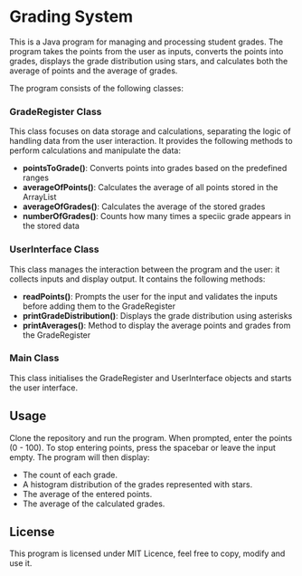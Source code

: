 # Grading System
This is a Java program for managing and processing student grades. The program takes the points from the user as inputs, converts the points into grades, displays the grade distribution using stars, and calculates both the average of points and the average of grades.

The program consists of the following classes:

### GradeRegister Class
This class focuses on data storage and calculations, separating the logic of handling data from the user interaction. It provides the following methods to perform calculations and manipulate the data:
- **pointsToGrade()**: Converts points into grades based on the predefined ranges
- **averageOfPoints()**: Calculates the average of all points stored in the ArrayList
- **averageOfGrades()**: Calculates the average of the stored grades
- **numberOfGrades()**: Counts how many times a speciic grade appears in the stored data

### UserInterface Class
This class manages the interaction between the program and the user: it collects inputs and  display output. It contains the following methods:
- **readPoints()**: Prompts the user for the input and validates the inputs before adding them to the GradeRegister
- **printGradeDistribution()**: Displays the grade distribution using asterisks
- **printAverages()**: Method to display the average points and grades from the GradeRegister

### Main Class
This class initialises the GradeRegister and UserInterface objects and starts the user interface.

## Usage
Clone the repository and run the program. When prompted, enter the points (0 - 100). To stop entering points,  press the spacebar or leave the input empty. The program will then display:

- The count of each grade.
- A histogram distribution of the grades represented with stars.
- The average of the entered points.
- The average of the calculated grades.

## License
This program is licensed under MIT Licence, feel free to copy, modify and use it.

